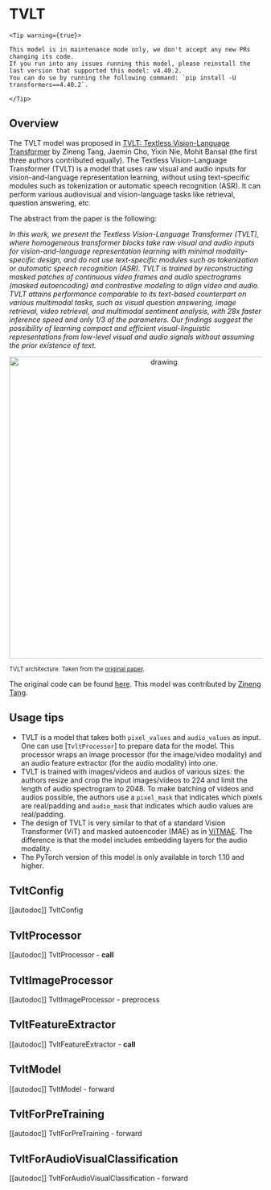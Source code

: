 <!--Copyright 2023 The HuggingFace Team. All rights reserved.

Licensed under the Apache License, Version 2.0 (the "License"); you may not use this file except in compliance with
the License. You may obtain a copy of the License at

http://www.apache.org/licenses/LICENSE-2.0

Unless required by applicable law or agreed to in writing, software distributed under the License is distributed on
an "AS IS" BASIS, WITHOUT WARRANTIES OR CONDITIONS OF ANY KIND, either express or implied. See the License for the
specific language governing permissions and limitations under the License.

⚠️ Note that this file is in Markdown but contain specific syntax for our doc-builder (similar to MDX) that may not be
rendered properly in your Markdown viewer.

-->

# TVLT

    <Tip warning={true}>

    This model is in maintenance mode only, we don't accept any new PRs changing its code.
    If you run into any issues running this model, please reinstall the last version that supported this model: v4.40.2.
    You can do so by running the following command: `pip install -U transformers==4.40.2`.

    </Tip>

## Overview

The TVLT model was proposed in [TVLT: Textless Vision-Language Transformer](https://arxiv.org/abs/2209.14156)
by Zineng Tang, Jaemin Cho, Yixin Nie, Mohit Bansal (the first three authors contributed equally). The Textless Vision-Language Transformer (TVLT) is a model that uses raw visual and audio inputs for vision-and-language representation learning, without using text-specific modules such as tokenization or automatic speech recognition (ASR). It can perform various audiovisual and vision-language tasks like retrieval, question answering, etc.

The abstract from the paper is the following:

*In this work, we present the Textless Vision-Language Transformer (TVLT), where homogeneous transformer blocks take raw visual and audio inputs for vision-and-language representation learning with minimal modality-specific design, and do not use text-specific modules such as tokenization or automatic speech recognition (ASR). TVLT is trained by reconstructing masked patches of continuous video frames and audio spectrograms (masked autoencoding) and contrastive modeling to align video and audio. TVLT attains performance comparable to its text-based counterpart on various multimodal tasks, such as visual question answering, image retrieval, video retrieval, and multimodal sentiment analysis, with 28x faster inference speed and only 1/3 of the parameters. Our findings suggest the possibility of learning compact and efficient visual-linguistic representations from low-level visual and audio signals without assuming the prior existence of text.*

<p align="center">
<img src="https://huggingface.co/datasets/huggingface/documentation-images/resolve/main/transformers/model_doc/tvlt_architecture.png"
alt="drawing" width="600"/>
</p>

<small> TVLT architecture. Taken from the <a href="[https://arxiv.org/abs/2102.03334](https://arxiv.org/abs/2209.14156)">original paper</a>. </small>

The original code can be found [here](https://github.com/zinengtang/TVLT). This model was contributed by [Zineng Tang](https://huggingface.co/ZinengTang).

## Usage tips

- TVLT is a model that takes both `pixel_values` and `audio_values` as input. One can use [`TvltProcessor`] to prepare data for the model.
  This processor wraps an image processor (for the image/video modality) and an audio feature extractor (for the audio modality) into one.
- TVLT is trained with images/videos and audios of various sizes: the authors resize and crop the input images/videos to 224 and limit the length of audio spectrogram to 2048. To make batching of videos and audios possible, the authors use a `pixel_mask` that indicates which pixels are real/padding and `audio_mask` that indicates which audio values are real/padding.
- The design of TVLT is very similar to that of a standard Vision Transformer (ViT) and masked autoencoder (MAE) as in [ViTMAE](vitmae). The difference is that the model includes embedding layers for the audio modality.
- The PyTorch version of this model is only available in torch 1.10 and higher.

## TvltConfig

[[autodoc]] TvltConfig

## TvltProcessor

[[autodoc]] TvltProcessor
    - __call__

## TvltImageProcessor

[[autodoc]] TvltImageProcessor
    - preprocess

## TvltFeatureExtractor

[[autodoc]] TvltFeatureExtractor
    - __call__
    
## TvltModel

[[autodoc]] TvltModel
    - forward

## TvltForPreTraining

[[autodoc]] TvltForPreTraining
    - forward

## TvltForAudioVisualClassification

[[autodoc]] TvltForAudioVisualClassification
    - forward

